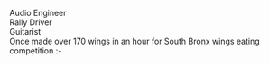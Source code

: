 Audio Engineer  
Rally Driver  
Guitarist  
Once made over 170 wings in an hour for South Bronx wings eating competition :-

<!---
im2lazy14/im2lazy14 is a ✨ special ✨ repository because its `README.md` (this file) appears on your GitHub profile.
You can click the Preview link to take a look at your changes.
--->
